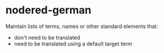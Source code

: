 # nodered-german
Maintain lists of terms, names or other standard elements that:
* don't need to be translated
* need to be translated using a default target term
